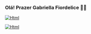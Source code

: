 ### Olá! Prazer Gabriella Fiordelice 🖐🏻

[![Html](https://img.shields.io/badge/Instagram-E4405F?style=for-the-badge&logo=instagram&logoColor=white)](https://instagram.com/fiordelice)




[![Html](https://img.shields.io/badge/HTML-239120?style=for-the-badge&logo=html5&logoColor=white)]()
